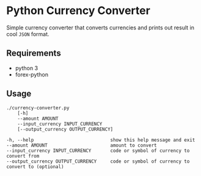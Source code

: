 # Python Currency Converter

Simple currency converter that converts currencies and prints out result
in cool `JSON` format.

## Requirements

* python 3
* forex-python

## Usage

```
./currency-converter.py
    [-h]
    --amount AMOUNT
    --input_currency INPUT_CURRENCY
    [--output_currency OUTPUT_CURRENCY]

-h, --help                            show this help message and exit
--amount AMOUNT                       amount to convert
--input_currency INPUT_CURRENCY       code or symbol of currency to convert from
--output_currency OUTPUT_CURRENCY     code or symbol of currency to convert to (optional)
```
